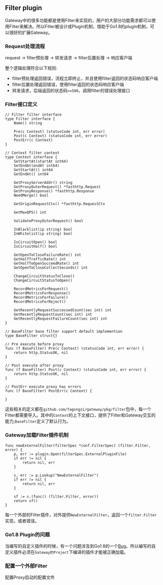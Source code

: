 Filter plugin
--------------
Gateway中的很多功能都是使用Filter来实现的，用户的大部分功能需求都可以使用Filter来解决。所以Filter被设计成Plugin机制，借助于Go1.8的plugin机制，可以很好的扩展Gateway。

### Request处理流程
request -> filter预处理 -> 转发请求 -> filter后置处理 -> 响应客户端

整个逻辑处理符合以下规则:

* filter预处理返回错误，流程立即终止，并且使用filter返回的状态码响应客户端
* filter后置处理返回错误，使用filter返回的状态码响应客户端
* 转发请求，后端返回的状态码`>=500`，调用filter的错误处理接口

### Filter接口定义
```golang
// Filter filter interface
type Filter interface {
	Name() string

	Pre(c Context) (statusCode int, err error)
	Post(c Context) (statusCode int, err error)
	PostErr(c Context)
}

// Context filter context
type Context interface {
	SetStartAt(startAt int64)
	SetEndAt(endAt int64)
	GetStartAt() int64
	GetEndAt() int64

	GetProxyServerAddr() string
	GetProxyOuterRequest() *fasthttp.Request
	GetProxyResponse() *fasthttp.Response
	NeedMerge() bool

	GetOriginRequestCtx() *fasthttp.RequestCtx

	GetMaxQPS() int

	ValidateProxyOuterRequest() bool

	InBlacklist(ip string) bool
	InWhitelist(ip string) bool

	IsCircuitOpen() bool
	IsCircuitHalf() bool

	GetOpenToCloseFailureRate() int
	GetHalfTrafficRate() int
	GetHalfToOpenSucceedRate() int
	GetOpenToCloseCollectSeconds() int

	ChangeCircuitStatusToClose()
	ChangeCircuitStatusToOpen()

	RecordMetricsForRequest()
	RecordMetricsForResponse()
	RecordMetricsForFailure()
	RecordMetricsForReject()

	GetRecentlyRequestSuccessedCount(sec int) int
	GetRecentlyRequestCount(sec int) int
	GetRecentlyRequestFailureCount(sec int) int
}

// BaseFilter base filter support default implemention
type BaseFilter struct{}

// Pre execute before proxy
func (f BaseFilter) Pre(c Context) (statusCode int, err error) {
	return http.StatusOK, nil
}

// Post execute after proxy
func (f BaseFilter) Post(c Context) (statusCode int, err error) {
	return http.StatusOK, nil
}

// PostErr execute proxy has errors
func (f BaseFilter) PostErr(c Context) {

}
```

这些相关的定义都在`github.com/fagongzi/gateway/pkg/filter`包中，每一个Filter都需要导入。其中的`Context`的上下文接口，提供了Filter和Gateway交互的能力;`BaseFilter`定义了默认行为。

### Gateway加载Filter插件机制
```golang
func newExternalFilter(filterSpec *conf.FilterSpec) (filter.Filter, error) {
	p, err := plugin.Open(filterSpec.ExternalPluginFile)
	if err != nil {
		return nil, err
	}

	s, err := p.Lookup("NewExternalFilter")
	if err != nil {
		return nil, err
	}

	sf := s.(func() (filter.Filter, error))
	return sf()
}
```

每一个外部的Filter插件，对外提供`NewExternalFilter`，返回一个`filter.Filter`实现，或者错误。

### Go1.8 Plugin的问题
当编写的自定义插件的时候，有一个问题涉及到Go1.8的一个[Bug](https://github.com/golang/go/issues/19233)。所以编写的自定义插件必须在`Gateway的Project`下编译的插件才能被正确加载。

### 配置一个外部Filter
配置Proxy启动的配置文件
